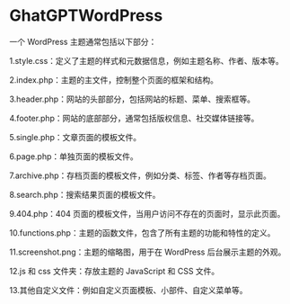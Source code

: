 # GhatGPTWordPress
一个 WordPress 主题通常包括以下部分：

1.style.css：定义了主题的样式和元数据信息，例如主题名称、作者、版本等。

2.index.php：主题的主文件，控制整个页面的框架和结构。

3.header.php：网站的头部部分，包括网站的标题、菜单、搜索框等。

4.footer.php：网站的底部部分，通常包括版权信息、社交媒体链接等。

5.single.php：文章页面的模板文件。

6.page.php：单独页面的模板文件。

7.archive.php：存档页面的模板文件，例如分类、标签、作者等存档页面。

8.search.php：搜索结果页面的模板文件。

9.404.php：404 页面的模板文件，当用户访问不存在的页面时，显示此页面。

10.functions.php：主题的函数文件，包含了所有主题的功能和特性的定义。

11.screenshot.png：主题的缩略图，用于在 WordPress 后台展示主题的外观。

12.js 和 css 文件夹：存放主题的 JavaScript 和 CSS 文件。

13.其他自定义文件：例如自定义页面模板、小部件、自定义菜单等。
